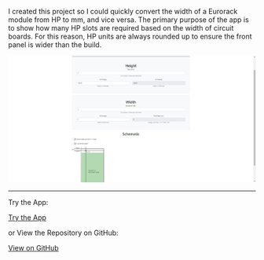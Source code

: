 I created this project so I could quickly convert the width of a Eurorack module from HP to mm, and vice versa. The primary purpose of the app is to show how many HP slots are required based on the width of circuit boards. For this reason, HP units are always rounded up to ensure the front panel is wider than the build.

[![feature](/projects/eurorack-unit-hp-converter/feature.png)](/projects/eurorack-unit-hp-converter/feature.png)

---

Try the App:

<a class="btn btn-secondary" href="https://gcoulby.github.io/Eurorack-Unit-HP-Converter/"  target="_blank" rel="noopener noreferrer"><i class="fa fa-globe-europe"></i> Try the App</a>

or View the Repository on GitHub:

<a class="btn btn-secondary" href="https://github.com/gcoulby/Eurorack-Unit-HP-Converter"  target="_blank" rel="noopener noreferrer"><i class="fab fa-github"></i> View on GitHub</a>
